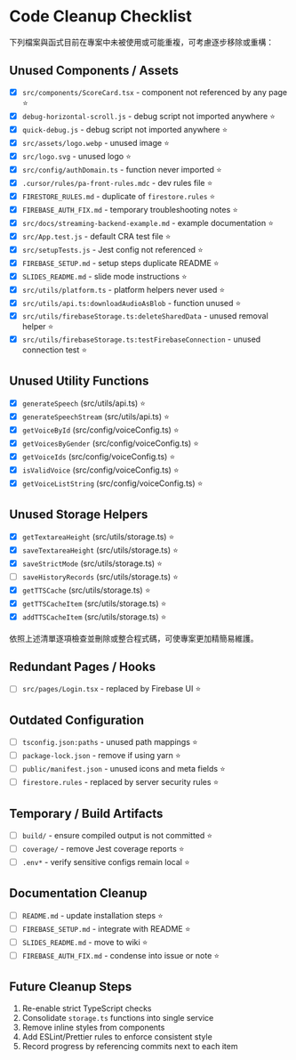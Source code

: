 # Code Cleanup Checklist

下列檔案與函式目前在專案中未被使用或可能重複，可考慮逐步移除或重構：

## Unused Components / Assets
- [x] `src/components/ScoreCard.tsx` - component not referenced by any page ⭐
- [x] `debug-horizontal-scroll.js` - debug script not imported anywhere ⭐
- [x] `quick-debug.js` - debug script not imported anywhere ⭐
- [x] `src/assets/logo.webp` - unused image ⭐
- [x] `src/logo.svg` - unused logo ⭐
- [x] `src/config/authDomain.ts` - function never imported ⭐
- [x] `.cursor/rules/pa-front-rules.mdc` - dev rules file ⭐
- [x] `FIRESTORE_RULES.md` - duplicate of `firestore.rules` ⭐
- [x] `FIREBASE_AUTH_FIX.md` - temporary troubleshooting notes ⭐
- [x] `src/docs/streaming-backend-example.md` - example documentation ⭐
- [x] `src/App.test.js` - default CRA test file ⭐
- [x] `src/setupTests.js` - Jest config not referenced ⭐
- [x] `FIREBASE_SETUP.md` - setup steps duplicate README ⭐
- [x] `SLIDES_README.md` - slide mode instructions ⭐
- [x] `src/utils/platform.ts` - platform helpers never used ⭐
- [x] `src/utils/api.ts:downloadAudioAsBlob` - function unused ⭐
- [x] `src/utils/firebaseStorage.ts:deleteSharedData` - unused removal helper ⭐
- [x] `src/utils/firebaseStorage.ts:testFirebaseConnection` - unused connection test ⭐

## Unused Utility Functions
- [x] `generateSpeech` (src/utils/api.ts) ⭐
- [x] `generateSpeechStream` (src/utils/api.ts) ⭐
- [x] `getVoiceById` (src/config/voiceConfig.ts) ⭐
- [x] `getVoicesByGender` (src/config/voiceConfig.ts) ⭐
- [x] `getVoiceIds` (src/config/voiceConfig.ts) ⭐
- [x] `isValidVoice` (src/config/voiceConfig.ts) ⭐
- [x] `getVoiceListString` (src/config/voiceConfig.ts) ⭐

## Unused Storage Helpers
- [x] `getTextareaHeight` (src/utils/storage.ts) ⭐
- [x] `saveTextareaHeight` (src/utils/storage.ts) ⭐
- [x] `saveStrictMode` (src/utils/storage.ts) ⭐
- [ ] `saveHistoryRecords` (src/utils/storage.ts) ⭐
- [x] `getTTSCache` (src/utils/storage.ts) ⭐
- [x] `getTTSCacheItem` (src/utils/storage.ts) ⭐
- [x] `addTTSCacheItem` (src/utils/storage.ts) ⭐

依照上述清單逐項檢查並刪除或整合程式碼，可使專案更加精簡易維護。


## Redundant Pages / Hooks
- [ ] `src/pages/Login.tsx` - replaced by Firebase UI ⭐

## Outdated Configuration
- [ ] `tsconfig.json:paths` - unused path mappings ⭐
- [ ] `package-lock.json` - remove if using yarn ⭐
- [ ] `public/manifest.json` - unused icons and meta fields ⭐
- [ ] `firestore.rules` - replaced by server security rules ⭐

## Temporary / Build Artifacts
- [ ] `build/` - ensure compiled output is not committed ⭐
- [ ] `coverage/` - remove Jest coverage reports ⭐
- [ ] `.env*` - verify sensitive configs remain local ⭐

## Documentation Cleanup
- [ ] `README.md` - update installation steps ⭐
- [ ] `FIREBASE_SETUP.md` - integrate with README ⭐
- [ ] `SLIDES_README.md` - move to wiki ⭐
- [ ] `FIREBASE_AUTH_FIX.md` - condense into issue or note ⭐

## Future Cleanup Steps
1. Re-enable strict TypeScript checks
2. Consolidate `storage.ts` functions into single service
3. Remove inline styles from components
4. Add ESLint/Prettier rules to enforce consistent style
5. Record progress by referencing commits next to each item
